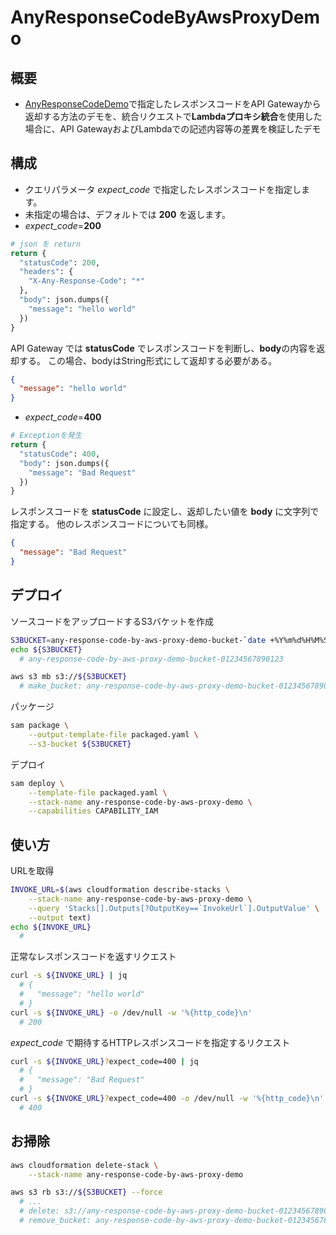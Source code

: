 # AnyResponseCodeByAwsProxyDemo

## 概要

- [AnyResponseCodeDemo](https://github.com/ot-nemoto/AnyResponseCodeDemo)で指定したレスポンスコードをAPI Gatewayから返却する方法のデモを、統合リクエストで**Lambdaプロキシ統合**を使用した場合に、API GatewayおよびLambdaでの記述内容等の差異を検証したデモ

## 構成

- クエリパラメータ *expect_code* で指定したレスポンスコードを指定します。
- 未指定の場合は、デフォルトでは **200** を返します。
- *expect_code*=**200**

```py
# json を return
return {
  "statusCode": 200,
  "headers": {
    "X-Any-Response-Code": "*"
  },
  "body": json.dumps({
    "message": "hello world"
  })
}
```

API Gateway では **statusCode** でレスポンスコードを判断し、**body**の内容を返却する。
この場合、bodyはString形式にして返却する必要がある。

```json
{
  "message": "hello world"
}
```

- *expect_code*=**400**

```py
# Exceptionを発生
return {
  "statusCode": 400,
  "body": json.dumps({
    "message": "Bad Request"
  })
}
```

レスポンスコードを **statusCode** に設定し、返却したい値を **body** に文字列で指定する。
他のレスポンスコードについても同様。

```json
{
  "message": "Bad Request"
}
```

## デプロイ

ソースコードをアップロードするS3バケットを作成

```sh
S3BUCKET=any-response-code-by-aws-proxy-demo-bucket-`date +%Y%m%d%H%M%S`
echo ${S3BUCKET}
  # any-response-code-by-aws-proxy-demo-bucket-01234567890123

aws s3 mb s3://${S3BUCKET}
  # make_bucket: any-response-code-by-aws-proxy-demo-bucket-01234567890123
```

パッケージ

```sh
sam package \
    --output-template-file packaged.yaml \
    --s3-bucket ${S3BUCKET}
```

デプロイ

```sh
sam deploy \
    --template-file packaged.yaml \
    --stack-name any-response-code-by-aws-proxy-demo \
    --capabilities CAPABILITY_IAM
```

## 使い方

URLを取得

```sh
INVOKE_URL=$(aws cloudformation describe-stacks \
    --stack-name any-response-code-by-aws-proxy-demo \
    --query 'Stacks[].Outputs[?OutputKey==`InvokeUrl`].OutputValue' \
    --output text)
echo ${INVOKE_URL}
  #
```

正常なレスポンスコードを返すリクエスト

```sh
curl -s ${INVOKE_URL} | jq
  # {
  #   "message": "hello world"
  # }
curl -s ${INVOKE_URL} -o /dev/null -w '%{http_code}\n'
  # 200
```

*expect_code* で期待するHTTPレスポンスコードを指定するリクエスト

```sh
curl -s ${INVOKE_URL}?expect_code=400 | jq
  # {
  #   "message": "Bad Request"
  # }
curl -s ${INVOKE_URL}?expect_code=400 -o /dev/null -w '%{http_code}\n'
  # 400
```

## お掃除

```sh
aws cloudformation delete-stack \
    --stack-name any-response-code-by-aws-proxy-demo

aws s3 rb s3://${S3BUCKET} --force
  # ...
  # delete: s3://any-response-code-by-aws-proxy-demo-bucket-01234567890123/...
  # remove_bucket: any-response-code-by-aws-proxy-demo-bucket-01234567890123
```
